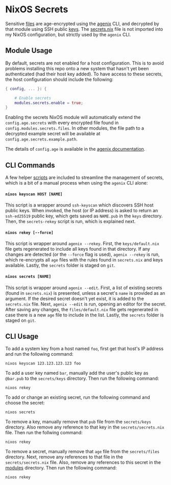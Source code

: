 # NixOS Secrets

Sensitive [files](https://github.com/suderman/nixos/tree/main/secrets/files)
are age-encrypted using the [agenix](https://github.com/ryantm/agenix) CLI,
and decrypted by that module using SSH public
[keys](https://github.com/suderman/nixos/tree/main/secrets/keys). The
[secrets.nix](https://github.com/suderman/nixos/blob/main/secrets/secrets.nix)
file is not imported into my NixOS configuration, but strictly used by the `agenix` CLI.

## Module Usage

By default, secrets are not enabled for a host configuration. This is to avoid 
problems installing this repo onto a new system that hasn't yet been authenticated 
(had their host key added). To have access to these secrets, the host configuration 
should include the following:

```nix
{ config, ... }: {

    # Enable secrets
    modules.secrets.enable = true;
}
```

Enabling the secrets NixOS module will automatically extend the
`config.age.secrets` with every encrypted file found in
`config.modules.secrets.files`. In other modules, the file path to a decrypted
example secret will be available at `config.age.secrets.example.path`.

The details of `config.age` is available in the [agenix
documentation](https://github.com/ryantm/agenix#reference).

## CLI Commands

A few helper
[scripts](https://github.com/suderman/nixos/tree/main/secrets/scripts) are
included to streamline the management of secrets, which is a bit of a manual
process when using the `agenix` CLI alone:

#### `nixos keyscan HOST [NAME]`

This script is a wrapper around `ssh-keyscan` which discovers SSH host public
keys. When invoked, the host (or IP address) is asked to return an
`ssh-ed25519` public key, which gets saved as `NAME.pub` in the `keys`
directory. Then, the `secrets-rekey` script is run, which is explained next. 

#### `nixos rekey [--force]`

This script is wrapper around `agenix --rekey`. First, the `keys/default.nix`
file gets regenerated to include all keys found in that directory. If any
changes are detected (or the `--force` flag is used), `agenix --rekey` is run,
which re-encrypts all `age` files with the rules found in `secrets.nix` and
keys available. Lastly, the `secrets` folder is staged on `git`.

#### `nixos secrets [NAME]`

This script is wrapper around `agenix --edit`. First, a list of existing
secrets (found in `secrets.nix`) is presented, unless a secret's `name` is
provided as an argument. If the desired secret doesn't yet exist, it is added
to the `secrets.nix` file. Next, `agenix --edit` is run, opening an editor for
the secret. After saving any changes, the `files/default.nix` file gets
regenerated in case there is a new `age` file to include in the list. Lastly,
the `secrets` folder is staged on `git`.

## CLI Usage

To add a system key from a host named `foo`, first get that host's IP address
and run the following command:

    nixos keyscan 123.123.123.123 foo

To add a user key named `bar`, manually add the user's public key as `@bar.pub`
to the `secrets/keys` directory. Then run the following command:

    nixos rekey

To add or change an existing secret, run the following command and choose the secret:

    nixos secrets

To remove a key, manually remove that `pub` file from the `secrets/keys`
directory. Also remove any reference to that key in the `secrets/secrets.nix`
file. Then run the follwing command:

    nixos rekey

To remove a secret, manually remove that `age` file from the `secrets/files`
directory. Next, remove any references to that file in the
`secrets/secrets.nix` file. Also, remove any references to this secret in the
[modules](https://github.com/suderman/nixos/tree/main/modules) directory. Then
run the following command:

    nixos rekey

